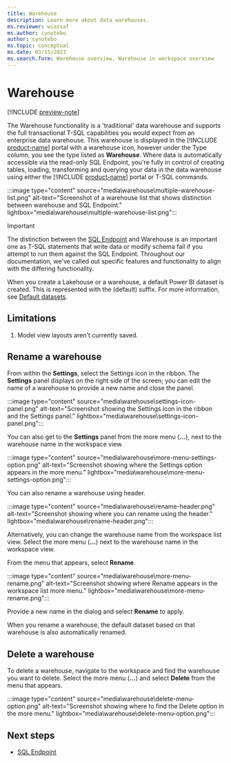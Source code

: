 ```yaml
---
title: Warehouse
description: Learn more about data warehouses.
ms.reviewer: wiassaf
ms.author: cynotebo
author: cynotebo
ms.topic: conceptual
ms.date: 03/15/2023
ms.search.form: Warehouse overview, Warehouse in workspace overview
---
```


# Warehouse

[!INCLUDE [preview-note](../includes/preview-note.md)]

The Warehouse functionality is a 'traditional' data warehouse and supports the full transactional T-SQL capabilities you would expect from an enterprise data warehouse. This warehouse is displayed in the [!INCLUDE [product-name](../includes/product-name.md)] portal with a warehouse icon, however under the Type column, you see the type listed as **Warehouse**. Where data is automatically accessible via the read-only SQL Endpoint, you're fully in control of creating tables, loading, transforming and querying your data in the data warehouse using either the [!INCLUDE [product-name](../includes/product-name.md)] portal or T-SQL commands.

:::image type="content" source="media\warehouse\multiple-warehouse-list.png" alt-text="Screenshot of a warehouse list that shows distinction between warehouse and SQL Endpoint." lightbox="media\warehouse\multiple-warehouse-list.png":::

> [!IMPORTANT]
> The distinction between the [SQL Endpoint](sql-endpoint.md) and Warehouse is an important one as T-SQL statements that write data or modify schema fail if you attempt to run them against the SQL Endpoint. Throughout our documentation, we've called out specific features and functionality to align with the differing functionality.

When you create a Lakehouse or a warehouse, a default Power BI dataset is created. This is represented with the (default) suffix. For more information, see [Default datasets](datasets.md).

## Limitations

1. Model view layouts aren't currently saved.

## Rename a warehouse

From within the **Settings**, select the Settings icon in the ribbon. The **Settings** panel displays on the right side of the screen; you can edit the name of a warehouse to provide a new name and close the panel.

:::image type="content" source="media\warehouse\settings-icon-panel.png" alt-text="Screenshot showing the Settings icon in the ribbon and the Settings panel." lightbox="media\warehouse\settings-icon-panel.png":::

You can also get to the **Settings** panel from the more menu (**...**), next to the warehouse name in the workspace view.

:::image type="content" source="media\warehouse\more-menu-settings-option.png" alt-text="Screenshot showing where the Settings option appears in the more menu." lightbox="media\warehouse\more-menu-settings-option.png":::

You can also rename a warehouse using header.

:::image type="content" source="media\warehouse\rename-header.png" alt-text="Screenshot showing where you can rename using the header." lightbox="media\warehouse\rename-header.png":::

Alternatively, you can change the warehouse name from the workspace list view. Select the more menu (**...**) next to the warehouse name in the workspace view.

From the menu that appears, select **Rename**.

:::image type="content" source="media\warehouse\more-menu-rename.png" alt-text="Screenshot showing where Rename appears in the workspace list more menu." lightbox="media\warehouse\more-menu-rename.png":::

Provide a new name in the dialog and select **Rename** to apply.

When you rename a warehouse, the default dataset based on that warehouse is also automatically renamed.

## Delete a warehouse

To delete a warehouse, navigate to the workspace and find the warehouse you want to delete. Select the more menu (**...**) and select **Delete** from the menu that appears.

:::image type="content" source="media\warehouse\delete-menu-option.png" alt-text="Screenshot showing where to find the Delete option in the more menu." lightbox="media\warehouse\delete-menu-option.png":::

## Next steps

- [SQL Endpoint](sql-endpoint.md)
